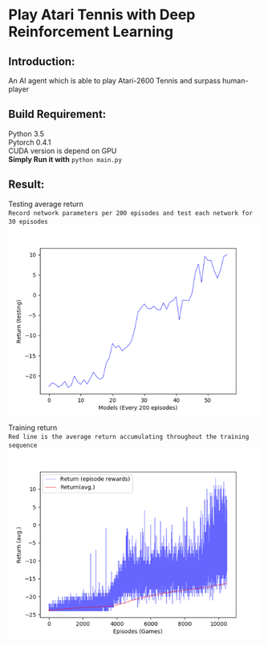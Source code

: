 # Play Atari Tennis with Deep Reinforcement Learning
## Introduction:  
An AI agent  which is able to play Atari-2600 Tennis and surpass human-player  
## Build Requirement:  
Python 3.5  
Pytorch 0.4.1  
CUDA version is depend on GPU  
__Simply Run it with__ `python main.py`  
## Result:  
Testing average return  
`Record network parameters per 200 episodes and test each network for 30 episodes`  
![Testing average return per 200 episodes](https://raw.githubusercontent.com/sizzle0121/CS_Project/master/img/Test_Return.png)  
  
Training return  
`Red line is the average return accumulating throughout the training sequence`  
![Training return](https://raw.githubusercontent.com/sizzle0121/CS_Project/master/img/Return.png)  
